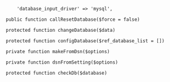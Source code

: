         'database_input_driver' => 'mysql',

    public function callResetDatabase($force = false)

    protected function changeDatabase($data)

    protected function configDatabase($ref_database_list = [])

    private function makeFromDsn($options)

    private function dsnFromSetting($options)

    protected function checkDb($database)

